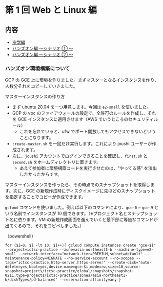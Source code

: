 # 第 1 回 Web と Linux 編

## 内容

- [座学編](lecture.md)
- [ハンズオン編 ～シナリオ ① ～](scenario1.md)
- [ハンズオン編 ～シナリオ ② ～](scenario2.md)

### ハンズオン環境構築について

GCP の GCE 上に環境を作りました。まずマスターとなるインスタンスを作り、人数分それをコピーしていきました。

マスターインスタンスの作り方

- まず ubuntu 20.04 を一つ用意します。今回は `e2-small` を使いました。
- GCP の vpc のファイアウォールの設定で、全許可のルールを作成し、それを GCE インスタンスに適用させます（AWS でいうところのセキュリティルール）
  - これを忘れていると、ufw でポート開放してもアクセスできないということになります。
- `create-master.sh` を一回だけ実行します。これにより joushi ユーザーが作成されます。
- 次に、`joushi` アカウントでログインできることを確認し、`first.sh` と `second.sh` をホームディレクトリに置きます。
  - あえて参加者に環境構築コードを実行させたのは、"やってる感" を演出したかったからです。

マスターインスタンスを作ったら、その時点でのスナップショットを取得します。次に、GCE の新規作成時にディスクイメージに先ほどのスナップショットを指定することでコピーが作成できます。

`gcloud` コマンドを使いました。例えば以下のコマンドにより、`gce-0` ~ `gce-9` という名前でインスタンスが 10 個できます。（※プロジェクト名とスナップショット名に依ります。VM の新規作成画面を進んでいくと最下部に等価なコマンドが出てくるので、それをコピペしました。）

（powershell）

```
for ($i=0; $i -lt 10; $i++){ gcloud compute instances create "gce-$i" --project=ictsc-practice --zone=asia-northeast1-b --machine-type=e2-small --network-interface="network-tier=PREMIUM,subnet=default" --maintenance-policy=MIGRATE --no-service-account --no-scopes --tags="ictsc-practice,http-server,https-server" --create-disk="auto-delete=yes,boot=yes,device-name=gce-$i,mode=rw,size=10,source-snapshot=projects/ictsc-practice/global/snapshots/snapshot-0211,type=projects/ictsc-practice/zones/asia-northeast1-b/diskTypes/pd-balanced" --reservation-affinity=any }
```
